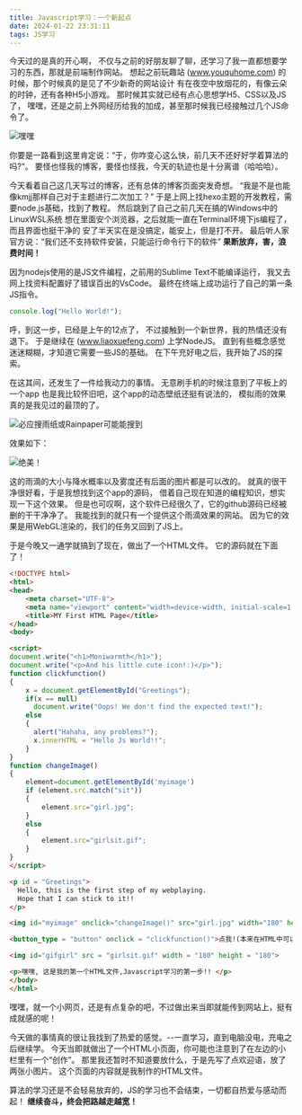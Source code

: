 ```yaml
---
title: Javascript学习：一个新起点
date: 2024-01-22 23:31:11
tags: JS学习
---
```


今天过的是真的开心啊，
不仅与之前的好朋友聊了聊，还学习了我一直都想要学习的东西，那就是前端制作网站。
想起之前玩趣站 (www.youquhome.com) 的时候，那个时候真的是见了不少新奇的网站设计
有在夜空中放烟花的，有像云朵的时钟，还有各种H5小游戏。
那时候其实就已经有点心思想学H5、CSS以及JS了，
嘿嘿，还是之前上外网经历给我的加成，甚至那时候我已经接触过几个JS命令了。
<!--more-->

![嘿嘿](/img/Chathappy.jpg)

你要是一路看到这里肯定说：“于，你咋变心这么快，前几天不还好好学着算法的吗?"。
要怪也怪我的博客，要怪也怪我，今天的轨迹也是十分离谱（哈哈哈）。

今天看着自己这几天写过的博客，还有总体的博客页面突发奇想。
“我是不是也能像kmjj那样自己对于主题进行二次加工？”
于是上网上找hexo主题的开发教程，需要node.js基础，找到了教程。
然后跳到了自己之前几天在搞的Windows中的LinuxWSL系统
想在里面安个浏览器，之后就能一直在Terminal环境下js编程了，而且界面也挺干净的
安了半天实在是没搞定，能安上，但是打不开。
最后听人家官方说：“我们还不支持软件安装，只能运行命令行下的软件”
**果断放弃，害，浪费时间！**

因为nodejs使用的是JS文件编程，之前用的Sublime Text不能编译运行，
我又去网上找资料配置好了错误百出的VsCode。
最终在终端上成功运行了自己的第一条JS指令。

```Javascript
console.log("Hello World!");
```

呼，到这一步，已经是上午的12点了，
不过接触到一个新世界，我的热情还没有退下。
于是继续在 (www.liaoxuefeng.com) 上学NodeJS。
直到有些概念感觉迷迷糊糊，才知道它需要一些JS的基础。
在下午充好电之后，我开始了JS的探索。

在这其间，还发生了一件给我动力的事情。
无意刷手机的时候注意到了平板上的一个app
也是我比较怀旧吧，这个app的动态壁纸还挺有说法的，
模拟雨的效果真的是我见过的最顶的了。

![必应搜雨纸或Rainpaper可能能搜到](/img/Rainpaper.jpg)

效果如下：

![绝美！](/img/Raining.jpg)

这的雨滴的大小与降水概率以及雾度还有后面的图片都是可以改的。
就真的很干净很好看，于是我想找到这个app的源码，
借着自己现在知道的编程知识，想实现一下这个效果。
但是也可叹啊，这个软件已经很久了，它的github源码已经被删的干干净净了。
我能找到的就只有一个提供这个雨滴效果的网站。
因为它的效果是用WebGL渲染的，我们的任务又回到了JS上。

于是今晚又一通学就搞到了现在，做出了一个HTML文件。
它的源码就在下面了！

```HTML
<!DOCTYPE html>
<html>
<head>
    <meta charset="UTF-8">
    <meta name="viewport" content="width=device-width, initial-scale=1.0">
    <title>MY First HTML Page</title>
</head>
<body>

<script>
document.write("<h1>Moniwarmth</h1>");
document.write("<p>And his little cute icon!:)</p>");
function clickfunction()
{
    x = document.getElementById("Greetings");
    if(x == null)
      document.write("Oops! We don't find the expected text!");
    else 
    {
      alert("Hahaha, any problems?");
      x.innerHTML = "Hello Js World!!";
    }
}
function changeImage()
{
    element=document.getElementById('myimage')
    if (element.src.match("sit"))
    {
        element.src="girl.jpg";
    }
    else
    {
        element.src="girlsit.gif";
    }
}
</script>

<p id = "Greetings">
  Hello, this is the first step of my webplaying.
  Hope that I can stick to it!!
</p>

<img id="myimage" onclick="changeImage()" src="girl.jpg" width="180" height="180">

<button_type = "button" onclick = "clickfunction()">点我!(本来在HTML中可以点图片出现一张动态图, 这里被覆盖了 ToT)</button_type>

<img id="gifgirl" src = "girlsit.gif" width = "180" height = "180">

<p>嘿嘿, 这是我的第一个HTML文件,Javascript学习的第一步!! </p>
</body>
</html>
```

嘿嘿，就一个小网页，还是有点复杂的吧，不过做出来当即就能传到网站上，挺有成就感的呢！

今天做的事情真的很让我找到了热爱的感觉。--一直学习，直到电脑没电，充电之后继续学。
今天当即就做出了一个HTML小页面，你可能也注意到了在左边的小栏里有一个“创作”。
那里我还暂时不知道要放什么，于是先写了点欢迎语，放了两张小图片。
这个页面的内容就是我制作的HTML文件。

算法的学习还是不会轻易放弃的，JS的学习也不会结束，一切都自热爱与感动而起！
**继续奋斗，终会把路越走越宽！**


